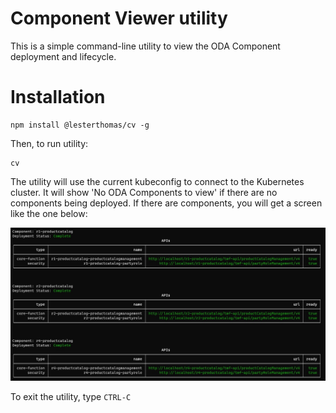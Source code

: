 # Component Viewer utility

This is a simple command-line utility to view the ODA Component deployment and lifecycle.

# Installation

```
npm install @lesterthomas/cv -g
```


Then, to run utility:

```
cv
```


The utility will use the current kubeconfig to connect to the Kubernetes cluster. It will show 'No ODA Components to view' if there are no components being deployed. If there are components, you will get a screen like the one below:

![Screenshot](Screenshot.jpg)

To exit the utility, type `CTRL-C`
